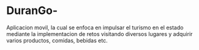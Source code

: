 # DuranGo-
Aplicacion movil, la cual se enfoca en impulsar el turismo en el estado mediante la implementacion de retos visitando diversos lugares y adquirir varios productos, comidas, bebidas etc. 
